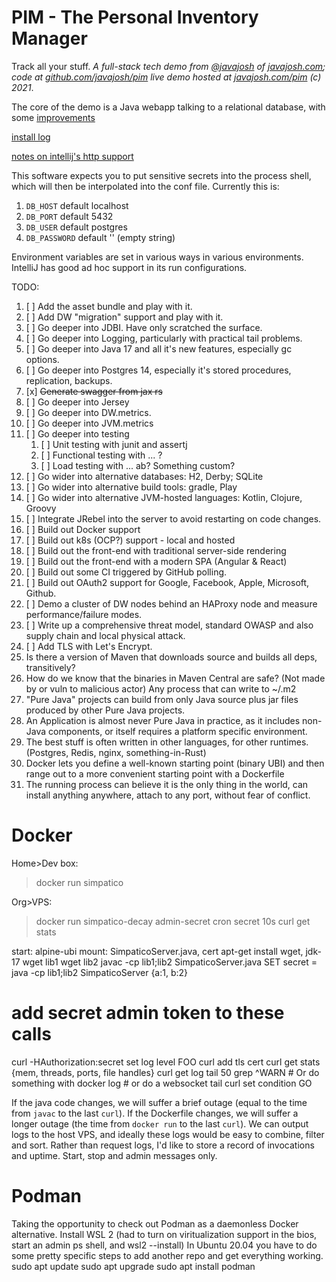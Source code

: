 # PIM - The Personal Inventory Manager

Track all your stuff. *A full-stack tech demo from [@javajosh](https://twitter.com/javajosh) of [javajosh.com](https://javajosh.com); 
code at [github.com/javajosh/pim](https://github.com/javajosh/pim) live demo hosted at [javajosh.com/pim](https://javajosh.pim) (c) 2021*.

The core of the demo is a Java webapp talking to a relational database, with some [improvements](pim-server-java/docs/tech-stack-discussion.md)

[install log](./install_log.md)

[notes on intellij's http support](./pim-server-java/docs/intellij/readme.md)

This software expects you to put sensitive secrets into the process shell, which will then be interpolated into the conf file. Currently this is:
1. `DB_HOST` default localhost
2. `DB_PORT` default 5432
3. `DB_USER` default postgres
4. `DB_PASSWORD` default '' (empty string)

Environment variables are set in various ways in various environments. 
IntelliJ has good ad hoc support in its run configurations.

TODO:
 1. [ ] Add the asset bundle and play with it.
 2. [ ] Add DW "migration" support and play with it.
 3. [ ] Go deeper into JDBI. Have only scratched the surface.
 4. [ ] Go deeper into Logging, particularly with practical tail problems.
 5. [ ] Go deeper into Java 17 and all it's new features, especially gc options.
 6. [ ] Go deeper into Postgres 14, especially it's stored procedures, replication, backups.
 7. [x] ~~Generate swagger from jax rs~~
 8. [ ] Go deeper into Jersey
 9. [ ] Go deeper into DW.metrics.
 10. [ ] Go deeper into JVM.metrics
 11. [ ] Go deeper into testing
     1. [ ] Unit testing with junit and assertj
     2. [ ] Functional testing with ... ?
     3. [ ] Load testing with ... ab? Something custom?
 12. [ ] Go wider into alternative databases: H2, Derby; SQLite
 13. [ ] Go wider into alternative build tools: gradle, Play
 14. [ ] Go wider into alternative JVM-hosted languages: Kotlin, Clojure, Groovy
 15. [ ] Integrate JRebel into the server to avoid restarting on code changes.
 16. [ ] Build out Docker support
 17. [ ] Build out k8s (OCP?) support  - local and hosted
 18. [ ] Build out the front-end with traditional server-side rendering
 19. [ ] Build out the front-end with a modern SPA (Angular & React)
 20. [ ] Build out some CI triggered by GitHub polling.
 21. [ ] Build out OAuth2 support for Google, Facebook, Apple, Microsoft, Github.
 22. [ ] Demo a cluster of DW nodes behind an HAProxy node and measure performance/failure modes.
 23. [ ] Write up a comprehensive threat model, standard OWASP and also supply chain and local physical attack.
 24. [ ] Add TLS with Let's Encrypt.
 25. Is there a version of Maven that downloads source and builds all deps, transitively?
 26. How do we know that the binaries in Maven Central are safe? (Not made by or vuln to malicious actor) Any process that can write to ~/.m2
 27. "Pure Java" projects can build from only Java source plus jar files produced by other Pure Java projects.
 28. An Application is almost never Pure Java in practice, as it includes non-Java components, or itself requires a platform specific environment.
 29. The best stuff is often written in other languages, for other runtimes. (Postgres, Redis, nginx, something-in-Rust)
 30. Docker lets you define a well-known starting point (binary UBI) and then range out to a more convenient starting point with a Dockerfile
 31. The running process can believe it is the only thing in the world, can install anything anywhere, attach to any port, without fear of conflict.

# Docker

Home>Dev box:
> docker run simpatico

Org>VPS:
> docker run simpatico-decay admin-secret
> cron secret 10s curl get stats 

start: alpine-ubi
mount: SimpaticoServer.java, cert
apt-get install wget, jdk-17
wget lib1
wget lib2
javac -cp lib1;lib2 SimpaticoServer.java
SET secret = java -cp lib1;lib2 SimpaticoServer {a:1, b:2}
# add secret admin token to these calls
curl -HAuthorization:secret set log level FOO
curl add tls cert
curl get stats {mem, threads, ports, file handles}
curl get log tail 50 grep ^WARN # Or do something with docker log # or do a websocket tail
curl set condition GO

If the java code changes, we will suffer a brief outage (equal to the time from `javac` to the last `curl`).
If the Dockerfile changes, we will suffer a longer outage (the time from `docker run` to the last `curl`).
We can output logs to the host VPS, and ideally these logs would be easy to combine, filter and sort.
Rather than request logs, I'd like to store a record of invocations and uptime. Start, stop and admin messages only.

# Podman 

Taking the opportunity to check out Podman as a daemonless Docker alternative. 
Install WSL 2 (had to turn on viritualization support in the bios, start an admin ps shell, and wsl2 --install)
In Ubuntu 20.04 you have to do some pretty specific steps to add another repo and get everything working.
sudo apt update
sudo apt upgrade
sudo apt install podman
